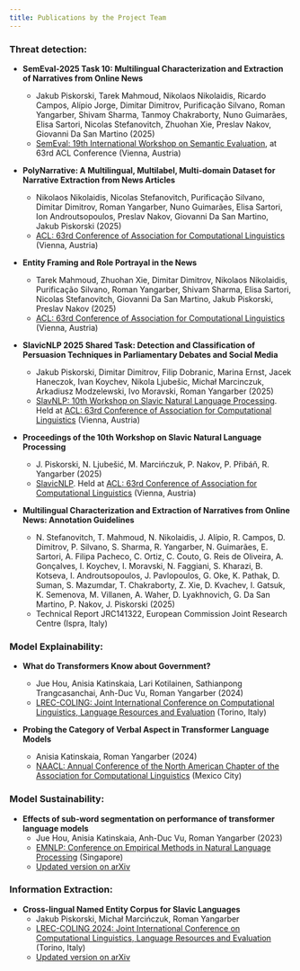 ```yaml
---
title: Publications by the Project Team
---
```


### Threat detection:

- __SemEval-2025 Task 10: Multilingual Characterization and Extraction of Narratives from Online News__
  - Jakub Piskorski, Tarek Mahmoud, Nikolaos Nikolaidis, Ricardo Campos, Alípio Jorge, Dimitar Dimitrov, Purificação Silvano, Roman Yangarber, Shivam Sharma, Tanmoy Chakraborty, Nuno Guimarães, Elisa Sartori, Nicolas Stefanovitch, Zhuohan Xie, Preslav Nakov, Giovanni Da San Martino (2025)
  - [SemEval: 19th International Workshop on Semantic Evaluation](https://2025.aclweb.org/), at 63rd ACL Conference (Vienna, Austria)


- __PolyNarrative: A Multilingual, Multilabel, Multi-domain Dataset for Narrative Extraction from News Articles__
  - Nikolaos Nikolaidis, Nicolas Stefanovitch, Purificação Silvano, Dimitar Dimitrov, Roman Yangarber, Nuno Guimarães, Elisa Sartori, Ion Androutsopoulos, Preslav Nakov, Giovanni Da San Martino, Jakub Piskorski (2025)
  - [ACL: 63rd Conference of Association for Computational Linguistics](https://2025.aclweb.org/) (Vienna, Austria)


- __Entity Framing and Role Portrayal in the News__
  - Tarek Mahmoud, Zhuohan Xie, Dimitar Dimitrov, Nikolaos Nikolaidis, Purificação Silvano, Roman Yangarber, Shivam Sharma, Elisa Sartori, Nicolas Stefanovitch, Giovanni Da San Martino, Jakub Piskorski, Preslav Nakov (2025)
  - [ACL: 63rd Conference of Association for Computational Linguistics](https://2025.aclweb.org/) (Vienna, Austria)


- __SlavicNLP 2025 Shared Task: Detection and Classification of Persuasion Techniques in Parliamentary Debates and Social Media__
  - Jakub Piskorski, Dimitar Dimitrov, Filip Dobranic, Marina Ernst, Jacek Haneczok, Ivan Koychev, Nikola Ljubešic, Michał Marcinczuk, Arkadiusz Modzelewski, Ivo Moravski, Roman Yangarber (2025)
  - [SlavNLP: 10th Workshop on Slavic Natural Language Processing](https://bsnlp.cs.helsinki.fi/). Held at [ACL: 63rd Conference of Association for Computational Linguistics](https://2025.aclweb.org/) (Vienna, Austria)


- __Proceedings of the 10th Workshop on Slavic Natural Language Processing__
  - J. Piskorski, N. Ljubešić, M. Marcińczuk, P. Nakov, P. Přibáň, R. Yangarber (2025)
  - [SlavicNLP](https://bsnlp.cs.helsinki.fi/). Held at [ACL: 63rd Conference of Association for Computational Linguistics](https://2025.aclweb.org/) (Vienna, Austria)


- __Multilingual Characterization and Extraction of Narratives from Online News: Annotation Guidelines__
  - N. Stefanovitch, T. Mahmoud, N. Nikolaidis, J. Alípio, R. Campos, D. Dimitrov, P. Silvano, S. Sharma, R. Yangarber, N. Guimarães, E. Sartori, A. Filipa Pacheco, C. Ortiz, C. Couto, G. Reis de Oliveira, A. Gonçalves, I. Koychev, I. Moravski, N. Faggiani, S. Kharazi, B. Kotseva, I. Androutsopoulos, J. Pavlopoulos, G. Oke, K. Pathak, D. Suman, S. Mazumdar, T. Chakraborty, Z. Xie, D. Kvachev, I. Gatsuk, K. Semenova, M. Villanen, A. Waher, D. Lyakhnovich, G. Da San Martino, P. Nakov, J. Piskorski (2025)
  - Technical Report JRC141322, European Commission Joint Research Centre (Ispra, Italy)



### Model Explainability:

- __What do Transformers Know about Government?__
  - Jue Hou, Anisia Katinskaia, Lari Kotilainen, Sathianpong Trangcasanchai, Anh-Duc Vu, Roman Yangarber (2024)
  - [LREC-COLING: Joint International Conference on Computational Linguistics, Language Resources and Evaluation](https://lrec-coling-2024.org/) (Torino, Italy)


- __Probing the Category of Verbal Aspect in Transformer Language Models__
  - Anisia Katinskaia, Roman Yangarber (2024)
  - [NAACL: Annual Conference of the North American Chapter of the Association for Computational Linguistics](https://2024.naacl.org/) (Mexico City)


### Model Sustainability:

- __Effects of sub-word segmentation on performance of transformer language models__
  - Jue Hou, Anisia Katinskaia, Anh-Duc Vu, Roman Yangarber (2023)
  - [EMNLP: Conference on Empirical Methods in Natural Language Processing](https://aclanthology.org/2023.emnlp-main.459/) (Singapore)
  - [Updated version on arXiv](https://arxiv.org/abs/2305.05480)


### Information Extraction:

- __Cross-lingual Named Entity Corpus for Slavic Languages__
  - Jakub Piskorski, Michał Marcińczuk, Roman Yangarber
  - [LREC-COLING 2024: Joint International Conference on Computational Linguistics, Language Resources and Evaluation](https://lrec-coling-2024.org/) (Torino, Italy)
  - [Updated version on arXiv](https://arxiv.org/abs/2404.00482)
